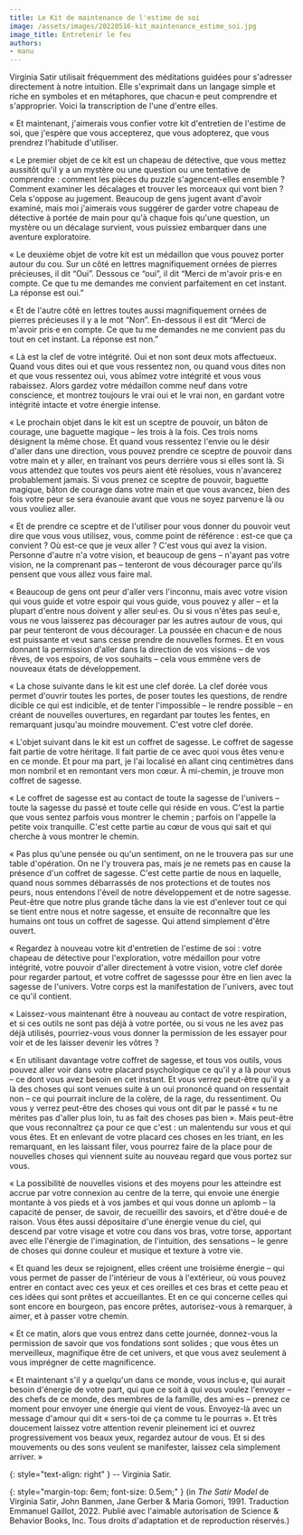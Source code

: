 ```yaml
---
title: Le Kit de maintenance de l'estime de soi
image: /assets/images/20220516-kit_maintenance_estime_soi.jpg
image_title: Entretenir le feu
authors:
- manu
---
```


Virginia Satir utilisait fréquemment des méditations guidées pour s'adresser
directement à notre intuition. Elle s'exprimait dans un langage simple et riche
en symboles et en métaphores, que chacun·e peut comprendre et s'approprier.
Voici la transcription de l'une d'entre elles.

<div class='logo'></div>

« Et maintenant, j'aimerais vous confier votre kit d'entretien de l'estime de
soi, que j'espère que vous accepterez, que vous adopterez, que vous prendrez
l'habitude d'utiliser.

« Le premier objet de ce kit est un chapeau de détective, que vous mettez
aussitôt qu'il y a un mystère ou une question ou une tentative de comprendre :
comment les pièces du puzzle s'agencent-elles ensemble ? Comment examiner les
décalages et trouver les morceaux qui vont bien ? Cela s'oppose au jugement.
Beaucoup de gens jugent avant d'avoir examiné, mais moi j'aimerais vous
suggérer de garder votre chapeau de détective à portée de main pour qu'à chaque
fois qu'une question, un mystère ou un décalage survient, vous puissiez
embarquer dans une aventure exploratoire.

« Le deuxième objet de votre kit est un médaillon que vous pouvez porter autour
du cou. Sur un côté en lettres magnifiquement ornées de pierres précieuses, il
dit “Oui”. Dessous ce “oui”, il dit “Merci de m'avoir pris·e en compte. Ce
que tu me demandes me convient parfaitement en cet instant. La réponse est
oui.”

« Et de l'autre côté en lettres toutes aussi magnifiquement ornées de pierres
précieuses il y a le mot “Non”. En-dessous il est dit “Merci de m'avoir
pris·e en compte. Ce que tu me demandes ne me convient pas du tout en cet
instant. La réponse est non.”

« Là est la clef de votre intégrité. Oui et non sont deux mots affectueux. Quand
vous dites oui et que vous ressentez non, ou quand vous dites non et que vous
ressentez oui, vous abîmez votre intégrité et vous vous rabaissez. Alors gardez
votre médaillon comme neuf dans votre conscience, et montrez toujours le vrai
oui et le vrai non, en gardant votre intégrité intacte et votre énergie
intense.

« Le prochain objet dans le kit est un sceptre de pouvoir, un bâton de courage,
une baguette magique – les trois à la fois. Ces trois noms désignent la même
chose. Et quand vous ressentez l'envie ou le désir d'aller dans une direction,
vous pouvez prendre ce sceptre de pouvoir dans votre main et y aller, en
traînant vos peurs derrière vous si elles sont là. Si vous attendez que toutes
vos peurs aient été résolues, vous n'avancerez probablement jamais. Si vous
prenez ce sceptre de pouvoir, baguette magique, bâton de courage dans votre
main et que vous avancez, bien des fois votre peur se sera évanouie avant que
vous ne soyez parvenu·e là ou vous vouliez aller.

« Et de prendre ce sceptre et de l'utiliser pour vous donner du pouvoir veut dire
que vous vous utilisez, vous, comme point de référence : est-ce que ça
convient ? Où est-ce que je veux aller ? C'est vous qui avez la vision.
Personne d'autre n'a votre vision, et beaucoup de gens – n'ayant pas votre
vision, ne la comprenant pas – tenteront de vous décourager parce qu'ils
pensent que vous allez vous faire mal.

« Beaucoup de gens ont peur d'aller vers l'inconnu, mais avec votre vision qui
vous guide et votre espoir qui vous guide, vous pouvez y aller – et la plupart
d'entre nous doivent y aller seul·es. Ou si vous n'êtes pas seul·e, vous ne
vous laisserez pas décourager par les autres autour de vous, qui par peur
tenteront de vous décourager. La poussée en chacun·e de nous est puissante et
veut sans cesse prendre de nouvelles formes. Et en vous donnant la permission
d'aller dans la direction de vos visions – de vos rêves, de vos espoirs, de vos
souhaits – cela vous emmène vers de nouveaux états de développement.

« La chose suivante dans le kit est une clef dorée. La clef dorée vous permet
d'ouvrir toutes les portes, de poser toutes les questions, de rendre dicible ce
qui est indicible, et de tenter l'impossible – le rendre possible – en créant
de nouvelles ouvertures, en regardant par toutes les fentes, en remarquant
jusqu'au moindre mouvement. C'est votre clef dorée.

« L'objet suivant dans le kit est un coffret de sagesse. Le coffret de sagesse
fait partie de votre héritage. Il fait partie de ce avec quoi vous êtes venu·e
en ce monde. Et pour ma part, je l'ai localisé en allant cinq centimètres dans
mon nombril et en remontant vers mon cœur. À mi-chemin, je trouve mon coffret
de sagesse.

« Le coffret de sagesse est au contact de toute la sagesse de l'univers – toute la
sagesse du passé et toute celle qui réside en vous. C'est la partie que vous
sentez parfois vous montrer le chemin ; parfois on l'appelle la petite voix
tranquille. C'est cette partie au cœur de vous qui sait et qui cherche à vous
montrer le chemin.

« Pas plus qu'une pensée ou qu'un sentiment, on ne le trouvera pas sur une table
d'opération. On ne l'y trouvera pas, mais je ne remets pas en cause la présence
d'un coffret de sagesse. C'est cette partie de nous en laquelle, quand nous
sommes débarrassés de nos protections et de toutes nos peurs, nous entendons
l'éveil de notre développement et de notre sagesse.  Peut-être que notre plus
grande tâche dans la vie est d'enlever tout ce qui se tient entre nous et notre
sagesse, et ensuite de reconnaître que les humains ont tous un coffret de
sagesse. Qui attend simplement d'être ouvert.

« Regardez à nouveau votre kit d'entretien de l'estime de soi : votre chapeau de
détective pour l'exploration, votre médaillon pour votre intégrité, votre
pouvoir d'aller directement à votre vision, votre clef dorée pour regarder
partout, et votre coffret de sagessse pour être en lien avec la sagesse de
l'univers. Votre corps est la manifestation de l'univers, avec tout ce qu'il
contient.

« Laissez-vous maintenant être à nouveau au contact de votre respiration, et si
ces outils ne sont pas déjà à votre portée, ou si vous ne les avez pas déjà
utilisés, pourriez-vous vous donner la permission de les essayer pour voir et
de les laisser devenir les vôtres ?

« En utilisant davantage votre coffret de sagesse, et tous vos outils, vous pouvez
aller voir dans votre placard psychologique ce qu'il y a là pour vous – ce
dont vous avez besoin en cet instant. Et vous verrez peut-être qu'il y a là
des choses qui sont venues suite à un oui prononcé quand on ressentait non – ce
qui pourrait inclure de la colère, de la rage, du ressentiment. Ou vous y
verrez peut-être des choses qui vous ont dit par le passé « tu ne mérites pas
d'aller plus loin, tu as fait des choses pas bien ». Mais peut-être que vous
reconnaîtrez ça pour ce que c'est : un malentendu sur vous et qui vous êtes. Et
en enlevant de votre placard ces choses en les triant, en les remarquant, en
les laissant filer, vous pourrez faire de la place pour de nouvelles choses qui
viennent suite au nouveau regard que vous portez sur vous.

« La possibilité de nouvelles visions et des moyens pour les atteindre est accrue
par votre connexion au centre de la terre, qui envoie une énergie montante à
vos pieds et à vos jambes et qui vous donne un aplomb – la capacité de penser,
de savoir, de recueillir des savoirs, et d'être doué·e de raison. Vous êtes
aussi dépositaire d'une énergie venue du ciel, qui descend par votre visage et
votre cou dans vos bras, votre torse, apportant avec elle l'énergie de
l'imagination, de l'intuition, des sensations – le genre de choses qui donne
couleur et musique et texture à votre vie.

« Et quand les deux se rejoignent, elles créent une troisième énergie – qui vous
permet de passer de l'intérieur de vous à l'extérieur, où vous pouvez entrer en
contact avec ces yeux et ces oreilles et ces bras et cette peau et ces idées
qui sont prêtes et accueillantes. Et en ce qui concerne celles qui sont encore
en bourgeon, pas encore prêtes, autorisez-vous à remarquer, à aimer, et à passer
votre chemin.

« Et ce matin, alors que vous entrez dans cette journée, donnez-vous la
permission de savoir que vos fondations sont solides ; que vous êtes un
merveilleux, magnifique être de cet univers, et que vous avez seulement à vous
imprégner de cette magnificence.

« Et maintenant s'il y a quelqu'un dans ce monde, vous inclus·e, qui aurait
besoin d'énergie de votre part, qui que ce soit à qui vous voulez l'envoyer –
des chefs de ce monde, des membres de la famille, des ami·es – prenez ce moment
pour envoyer une énergie qui vient de vous. Envoyez-là avec un message d'amour
qui dit « sers-toi de ça comme tu le pourras ». Et très doucement laissez votre
attention revenir pleinement ici et ouvrez progressivement vos beaux yeux,
regardez autour de vous. Et si des mouvements ou des sons veulent se
manifester, laissez cela simplement arriver. »

{: style="text-align: right" }
-- Virginia Satir.

{: style="margin-top: 6em; font-size: 0.5em;" }
(in _The Satir Model_ de Virginia Satir, John Banmen, Jane Gerber & Maria
Gomori, 1991. Traduction Emmanuel Gaillot, 2022. Publié avec l'aimable
autorisation de Science & Behavior Books, Inc. Tous droits d'adaptation et de
reproduction réservés.)
